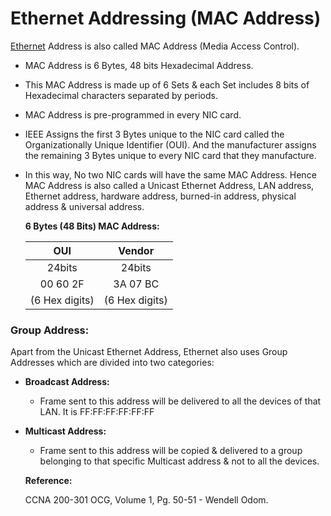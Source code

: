 # Ethernet Addressing \(MAC Address\)

[Ethernet](untitled-20.md) Address is also called MAC Address \(Media Access Control\).

* MAC Address is 6 Bytes, 48 bits Hexadecimal Address.  
* This MAC Address is made up of 6 Sets & each Set includes 8 bits of Hexadecimal characters separated by periods.
* MAC Address is pre-programmed in every NIC card.
* IEEE Assigns the first 3 Bytes unique to the NIC card called the Organizationally Unique Identifier \(OUI\). And the manufacturer assigns the remaining 3 Bytes unique to every NIC card that they manufacture.
* In this way, No two NIC cards will have the same MAC Address. Hence MAC Address is also called a Unicast Ethernet Address, LAN address, Ethernet address, hardware address, burned-in address, physical address & universal address.

  **6 Bytes \(48 Bits\) MAC Address:**

  | OUI | Vendor |
  | :---: | :---: |
  | 24bits | 24bits |
  | 00 60 2F | 3A 07 BC |
  | \(6 Hex digits\) | \(6 Hex digits\) |

### Group Address:

Apart from the Unicast Ethernet Address, Ethernet also uses Group Addresses which are divided into two categories:

* **Broadcast Address:**
  * Frame sent to this address will be delivered to all the devices of that LAN. It is FF:FF:FF:FF:FF:FF
* **Multicast Address:**

  * Frame sent to this address will be copied & delivered to a group belonging to that specific Multicast address & not to all the devices.    

  **Reference:**

  CCNA 200-301 OCG, Volume 1, Pg. 50-51 - Wendell Odom.


